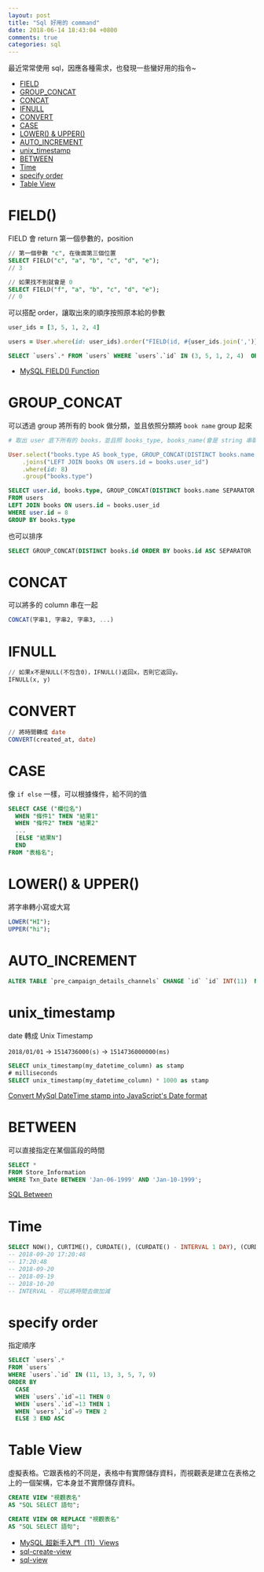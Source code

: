 ```yaml
---
layout: post
title: "Sql 好用的 command"
date: 2018-06-14 18:43:04 +0800
comments: true
categories: sql
---
```


最近常常使用 sql，因應各種需求，也發現一些蠻好用的指令~

* [FIELD](#FIELD)
* [GROUP_CONCAT](#GROUP_CONCAT)
* [CONCAT](#CONCAT)
* [IFNULL](#IFNULL)
* [CONVERT](#CONVERT)
* [CASE](#CASE)
* [LOWER() & UPPER()](#LOWER_UPPER)
* [AUTO_INCREMENT](#AUTO_INCREMENT)
* [unix_timestamp](#unix_timestamp)
* [BETWEEN](#BETWEEN)
* [Time](#Time)
* [specify order](#specify_order)
* [Table View](#table_view)

<!-- more -->

# <span id="FIELD"> FIELD() <span>

FIELD 會 return 第一個參數的，position

```sql
// 第一個參數 "c", 在後面第三個位置
SELECT FIELD("c", "a", "b", "c", "d", "e");
// 3

// 如果找不到就會是 0
SELECT FIELD("f", "a", "b", "c", "d", "e");
// 0
```
可以搭配 order，讓取出來的順序按照原本給的參數

```ruby
user_ids = [3, 5, 1, 2, 4]

users = User.where(id: user_ids).order("FIELD(id, #{user_ids.join(',')})")
```

```sql
SELECT `users`.* FROM `users` WHERE `users`.`id` IN (3, 5, 1, 2, 4)  ORDER BY FIELD(id, 3,5,1,2,4)"
```

* [MySQL FIELD() Function](https://www.w3schools.com/sql/func_mysql_field.asp)

# <span id="GROUP_CONCAT"> GROUP_CONCAT <span>

可以透過 group 將所有的 book 做分類，並且依照分類將 `book name` group 起來

```ruby
# 取出 user 底下所有的 books，並且照 books_type, books_name(會是 string 串聯起來)

User.select("books.type AS book_type, GROUP_CONCAT(DISTINCT books.name SEPARATOR ', ') as book_name")
    .joins("LEFT JOIN books ON users.id = books.user_id")
    .where(id: 8)
    .group("books.type")
```

```sql
SELECT user.id, books.type, GROUP_CONCAT(DISTINCT books.name SEPARATOR ', ') as book_name
FROM users
LEFT JOIN books ON users.id = books.user_id
WHERE user.id = 8
GROUP BY books.type
```

也可以排序

```sql
SELECT GROUP_CONCAT(DISTINCT books.id ORDER BY books.id ASC SEPARATOR ', ') as book_name
```

# <span id="CONCAT"> CONCAT <span>

可以將多的 column 串在一起

```sql
CONCAT(字串1, 字串2, 字串3, ...)
```

# <span id="IFNULL"> IFNULL <span>

```sql
// 如果x不是NULL(不包含0)，IFNULL()返回x，否則它返回y。
IFNULL(x, y)
```

# <span id="CONVERT"> CONVERT <span>

```sql
// 將時間轉成 date
CONVERT(created_at, date)
```

# <span id="CASE"> CASE <span>

像 `if else` 一樣，可以根據條件，給不同的值

```sql
SELECT CASE ("欄位名")
  WHEN "條件1" THEN "結果1"
  WHEN "條件2" THEN "結果2"
  ...
  [ELSE "結果N"]
  END
FROM "表格名";
```

# <span id="LOWER_UPPER"> LOWER() &  UPPER() <span>

將字串轉小寫或大寫

```sql
LOWER("HI");
UPPER("hi");
```

# <span id="AUTO_INCREMENT"> AUTO_INCREMENT <span>

```sql
ALTER TABLE `pre_campaign_details_channels` CHANGE `id` `id` INT(11)  NOT NULL  AUTO_INCREMENT , ADD UNIQUE (`id`);
```

# <span id="unix_timestamp"> unix_timestamp <span>


date 轉成 Unix Timestamp 

`2018/01/01` -> `1514736000(s)` -> `1514736000000(ms)`

```sql
SELECT unix_timestamp(my_datetime_column) as stamp
# milliseconds
SELECT unix_timestamp(my_datetime_column) * 1000 as stamp
```

[Convert MySql DateTime stamp into JavaScript's Date format](https://stackoverflow.com/questions/3075577/convert-mysql-datetime-stamp-into-javascripts-date-format)

# <span id="BETWEEN"> BETWEEN <span>

可以直接指定在某個區段的時間

```sql
SELECT * 
FROM Store_Information 
WHERE Txn_Date BETWEEN 'Jan-06-1999' AND 'Jan-10-1999';
```

[SQL Between](https://www.1keydata.com/tw/sql/sqlbetween.html)

# <span id="Time"> Time <span>

```sql
SELECT NOW(), CURTIME(), CURDATE(), (CURDATE() - INTERVAL 1 DAY), (CURDATE() - INTERVAL 1 MONTH) 
-- 2018-09-20 17:20:48	
-- 17:20:48	
-- 2018-09-20	
-- 2018-09-19
-- 2018-10-20
-- INTERVAL - 可以將時間去做加減
```

# <span id="specify_order"> specify order <span>

指定順序

```sql
SELECT `users`.*
FROM `users` 
WHERE `users`.`id` IN (11, 13, 3, 5, 7, 9)  
ORDER BY 
  CASE 
  WHEN `users`.`id`=11 THEN 0 
  WHEN `users`.`id`=13 THEN 1 
  WHEN `users`.`id`=9 THEN 2 
  ELSE 3 END ASC
```

# <span id="table_view"> Table View <span>

虛擬表格。它跟表格的不同是，表格中有實際儲存資料，而視觀表是建立在表格之上的一個架構，它本身並不實際儲存資料。

```sql
CREATE VIEW "視觀表名" 
AS "SQL SELECT 語句";
```

```sql
CREATE VIEW OR REPLACE "視觀表名" 
AS "SQL SELECT 語句";
```

* [MySQL 超新手入門（11）Views](http://www.codedata.com.tw/database/mysql-tutorial-11-views/)
* [sql-create-view](https://www.1keydata.com/tw/sql/sql-create-view.html)
* [sql-view](http://www.runoob.com/sql/sql-view.html)


